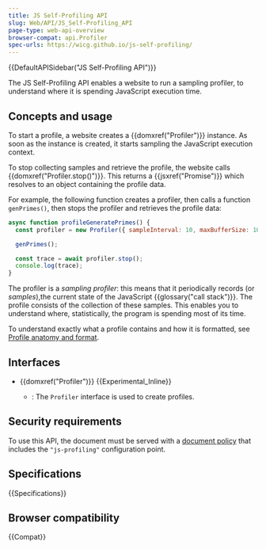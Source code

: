 ```yaml
---
title: JS Self-Profiling API
slug: Web/API/JS_Self-Profiling_API
page-type: web-api-overview
browser-compat: api.Profiler
spec-urls: https://wicg.github.io/js-self-profiling/
---
```


{{DefaultAPISidebar("JS Self-Profiling API")}}

The JS Self-Profiling API enables a website to run a sampling profiler, to understand where it is spending JavaScript execution time.

## Concepts and usage

To start a profile, a website creates a {{domxref("Profiler")}} instance. As soon as the instance is created, it starts sampling the JavaScript execution context.

To stop collecting samples and retrieve the profile, the website calls {{domxref("Profiler.stop()")}}. This returns a {{jsxref("Promise")}} which resolves to an object containing the profile data.

For example, the following function creates a profiler, then calls a function `genPrimes()`, then stops the profiler and retrieves the profile data:

```js
async function profileGeneratePrimes() {
  const profiler = new Profiler({ sampleInterval: 10, maxBufferSize: 10000 });

  genPrimes();

  const trace = await profiler.stop();
  console.log(trace);
}
```

The profiler is a _sampling profiler_: this means that it periodically records (or _samples_),the current state of the JavaScript {{glossary("call stack")}}. The profile consists of the collection of these samples. This enables you to understand where, statistically, the program is spending most of its time.

To understand exactly what a profile contains and how it is formatted, see [Profile anatomy and format](/en-US/docs/Web/API/JS_Self-Profiling_API/Profile_content_and_format).

## Interfaces

- {{domxref("Profiler")}} {{Experimental_Inline}}

  - : The `Profiler` interface is used to create profiles.

## Security requirements

To use this API, the document must be served with a [document policy](https://wicg.github.io/document-policy/) that includes the `"js-profiling"` configuration point.

## Specifications

{{Specifications}}

## Browser compatibility

{{Compat}}
